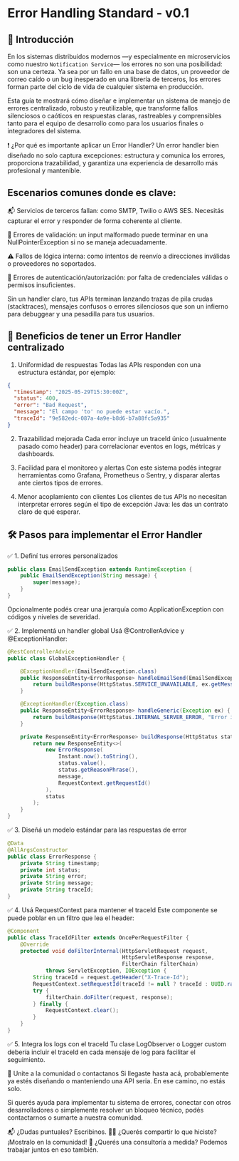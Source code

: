 # Error Handling Standard - v0.1
## 🧭 Introducción

En los sistemas distribuidos modernos —y especialmente en microservicios como nuestro ```Notification Service```— los errores no son una posibilidad: son una certeza. Ya sea por un fallo en una base de datos, un proveedor de correo caído o un bug inesperado en una librería de terceros, los errores forman parte del ciclo de vida de cualquier sistema en producción.

Esta guía te mostrará cómo diseñar e implementar un sistema de manejo de errores centralizado, robusto y reutilizable, que transforme fallos silenciosos o caóticos en respuestas claras, rastreables y comprensibles tanto para el equipo de desarrollo como para los usuarios finales o integradores del sistema.

❗ ¿Por qué es importante aplicar un Error Handler?
Un error handler bien diseñado no solo captura excepciones: estructura y comunica los errores, proporciona trazabilidad, y garantiza una experiencia de desarrollo más profesional y mantenible.

## Escenarios comunes donde es clave:

📬 Servicios de terceros fallan: como SMTP, Twilio o AWS SES. Necesitás capturar el error y responder de forma coherente al cliente.

🧾 Errores de validación: un input malformado puede terminar en una NullPointerException si no se maneja adecuadamente.

⚠️ Fallos de lógica interna: como intentos de reenvío a direcciones inválidas o proveedores no soportados.

🔐 Errores de autenticación/autorización: por falta de credenciales válidas o permisos insuficientes.

Sin un handler claro, tus APIs terminan lanzando trazas de pila crudas (stacktraces), mensajes confusos o errores silenciosos que son un infierno para debuggear y una pesadilla para tus usuarios.

## 🌟 Beneficios de tener un Error Handler centralizado
1. Uniformidad de respuestas
Todas las APIs responden con una estructura estándar, por ejemplo:

~~~json
{
  "timestamp": "2025-05-29T15:30:00Z",
  "status": 400,
  "error": "Bad Request",
  "message": "El campo 'to' no puede estar vacío.",
  "traceId": "9e582edc-087a-4a9e-b8d6-b7a88fc5a935"
}
~~~

2. Trazabilidad mejorada
Cada error incluye un traceId único (usualmente pasado como header) para correlacionar eventos en logs, métricas y dashboards.

3. Facilidad para el monitoreo y alertas
Con este sistema podés integrar herramientas como Grafana, Prometheus o Sentry, y disparar alertas ante ciertos tipos de errores.

4. Menor acoplamiento con clientes
Los clientes de tus APIs no necesitan interpretar errores según el tipo de excepción Java: les das un contrato claro de qué esperar.

## 🛠️ Pasos para implementar el Error Handler
✅ 1. Definí tus errores personalizados
~~~java
public class EmailSendException extends RuntimeException {
    public EmailSendException(String message) {
        super(message);
    }
}
~~~
Opcionalmente podés crear una jerarquía como ApplicationException con códigos y niveles de severidad.

✅ 2. Implementá un handler global
Usá @ControllerAdvice y @ExceptionHandler:

~~~java
@RestControllerAdvice
public class GlobalExceptionHandler {

    @ExceptionHandler(EmailSendException.class)
    public ResponseEntity<ErrorResponse> handleEmailSend(EmailSendException ex) {
        return buildResponse(HttpStatus.SERVICE_UNAVAILABLE, ex.getMessage());
    }

    @ExceptionHandler(Exception.class)
    public ResponseEntity<ErrorResponse> handleGeneric(Exception ex) {
        return buildResponse(HttpStatus.INTERNAL_SERVER_ERROR, "Error inesperado.");
    }

    private ResponseEntity<ErrorResponse> buildResponse(HttpStatus status, String message) {
        return new ResponseEntity<>(
            new ErrorResponse(
                Instant.now().toString(),
                status.value(),
                status.getReasonPhrase(),
                message,
                RequestContext.getRequestId()
            ),
            status
        );
    }
}
~~~

✅ 3. Diseñá un modelo estándar para las respuestas de error

~~~java
@Data
@AllArgsConstructor
public class ErrorResponse {
    private String timestamp;
    private int status;
    private String error;
    private String message;
    private String traceId;
}
~~~

✅ 4. Usá RequestContext para mantener el traceId
Este componente se puede poblar en un filtro que lea el header:

~~~java
@Component
public class TraceIdFilter extends OncePerRequestFilter {
    @Override
    protected void doFilterInternal(HttpServletRequest request,
                                    HttpServletResponse response,
                                    FilterChain filterChain)
            throws ServletException, IOException {
        String traceId = request.getHeader("X-Trace-Id");
        RequestContext.setRequestId(traceId != null ? traceId : UUID.randomUUID().toString());
        try {
            filterChain.doFilter(request, response);
        } finally {
            RequestContext.clear();
        }
    }
}
~~~

✅ 5. Integra los logs con el traceId
Tu clase LogObserver o Logger custom debería incluir el traceId en cada mensaje de log para facilitar el seguimiento.

🤝 Unite a la comunidad o contactanos
Si llegaste hasta acá, probablemente ya estés diseñando o manteniendo una API seria. En ese camino, no estás solo.

Si querés ayuda para implementar tu sistema de errores, conectar con otros desarrolladores o simplemente resolver un bloqueo técnico, podés contactarnos o sumarte a nuestra comunidad.

📬 ¿Dudas puntuales? Escribinos.
🧑‍💻 ¿Querés compartir lo que hiciste? ¡Mostralo en la comunidad!
🔧 ¿Querés una consultoría a medida? Podemos trabajar juntos en eso también.